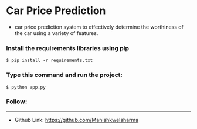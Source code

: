 # Car Price Prediction
* car price prediction system to effectively determine the worthiness of the car using a variety of features.

### Install the requirements libraries using pip
    $ pip install -r requirements.txt

### Type this command and run the project:
    $ python app.py


### Follow:
----------
* Github Link: https://github.com/Manishkwelsharma

